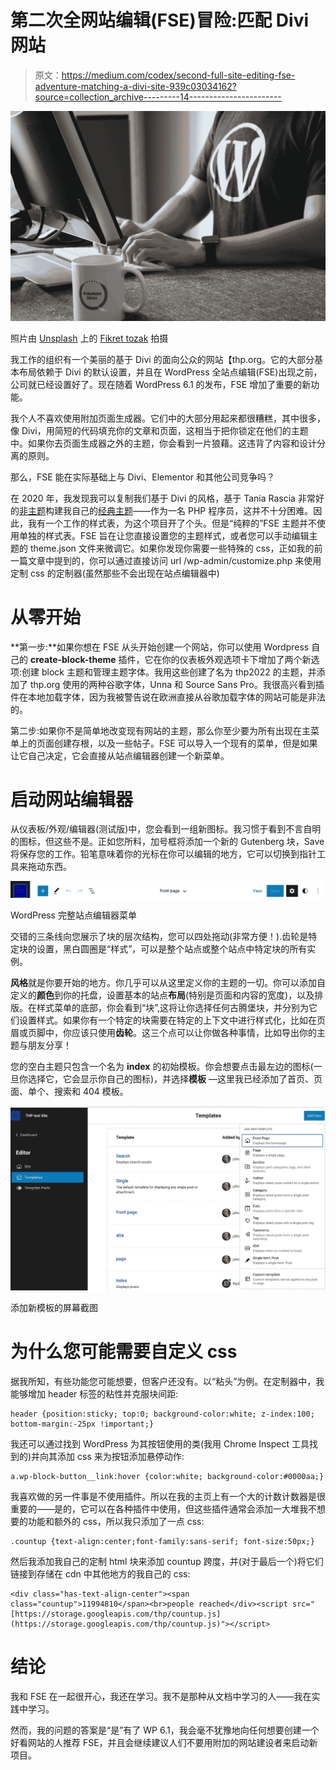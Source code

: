 # 第二次全网站编辑(FSE)冒险:匹配 Divi 网站

> 原文：<https://medium.com/codex/second-full-site-editing-fse-adventure-matching-a-divi-site-939c03034162?source=collection_archive---------14----------------------->

![](img/32f05cb7c78cdac06459dcb598cf6494.png)

照片由 [Unsplash](https://unsplash.com/s/photos/wordpress?utm_source=unsplash&utm_medium=referral&utm_content=creditCopyText) 上的 [Fikret tozak](https://unsplash.com/@tozakfikret?utm_source=unsplash&utm_medium=referral&utm_content=creditCopyText) 拍摄

我工作的组织有一个美丽的基于 Divi 的面向公众的网站【thp.org。它的大部分基本布局依赖于 Divi 的默认设置，并且在 WordPress 全站点编辑(FSE)出现之前，公司就已经设置好了。现在随着 WordPress 6.1 的发布，FSE 增加了重要的新功能。

我个人不喜欢使用附加页面生成器。它们中的大部分用起来都很糟糕，其中很多，像 Divi，用简短的代码填充你的文章和页面，这相当于把你锁定在他们的主题中。如果你去页面生成器之外的主题，你会看到一片狼藉。这违背了内容和设计分离的原则。

那么，FSE 能在实际基础上与 Divi、Elementor 和其他公司竞争吗？

在 2020 年，我发现我可以复制我们基于 Divi 的风格，基于 Tania Rascia 非常好的[非主题](https://github.com/taniarascia/untheme)构建我自己的[经典主题](https://github.com/thpglobal/thptheme)——作为一名 PHP 程序员，这并不十分困难。因此，我有一个工作的样式表，为这个项目开了个头。但是“纯粹的”FSE 主题并不使用单独的样式表。FSE 旨在让您直接设置您的主题样式，或者您可以手动编辑主题的 theme.json 文件来微调它。如果你发现你需要一些特殊的 css，正如我的前一篇文章中提到的，你可以通过直接访问 url /wp-admin/customize.php 来使用定制 css 的定制器(虽然那些不会出现在站点编辑器中)

# 从零开始

**第一步:**如果你想在 FSE 从头开始创建一个网站，你可以使用 Wordpress 自己的 **create-block-theme** 插件，它在你的仪表板外观选项卡下增加了两个新选项:创建 block 主题和管理主题字体。我用这些创建了名为 thp2022 的主题，并添加了 thp.org 使用的两种谷歌字体，Unna 和 Source Sans Pro。我很高兴看到插件在本地加载字体，因为我被警告说在欧洲直接从谷歌加载字体的网站可能是非法的。

第二步:如果你不是简单地改变现有网站的主题，那么你至少要为所有出现在主菜单上的页面创建存根，以及一些帖子。FSE 可以导入一个现有的菜单，但是如果让它自己决定，它会直接从站点编辑器创建一个新菜单。

# 启动网站编辑器

从仪表板/外观/编辑器(测试版)中，您会看到一组新图标。我习惯于看到不言自明的图标，但这些不是。正如您所料，加号框将添加一个新的 Gutenberg 块，Save 将保存您的工作。铅笔意味着你的光标在你可以编辑的地方，它可以切换到指针工具来拖动东西。

![](img/adb836296deb148b8fff3f93ecc520f4.png)

WordPress 完整站点编辑器菜单

交错的三条线向您展示了块的层次结构，您可以四处拖动(非常方便！).齿轮是特定块的设置，黑白圆圈是“样式”，可以是整个站点或整个站点中特定块的所有实例。

**风格**就是你要开始的地方。你几乎可以从这里定义你的主题的一切。你可以添加自定义的**颜色**到你的托盘，设置基本的站点**布局**(特别是页面和内容的宽度)，以及排版。在样式菜单的底部，你会看到“块”,这将让你选择任何古腾堡块，并分别为它们设置样式。如果你有一个特定的块需要在特定的上下文中进行样式化，比如在页眉或页脚中，你应该只使用**齿轮**。这三个点可以让你做各种事情，比如导出你的主题与朋友分享！

您的空白主题只包含一个名为 **index** 的初始模板。你会想要点击最左边的图标(一旦你选择它，它会显示你自己的图标)，并选择**模板** —这里我已经添加了首页、页面、单个、搜索和 404 模板。

![](img/9b858aa80b25bba1fc6d75ddf370485c.png)

添加新模板的屏幕截图

# 为什么您可能需要自定义 css

据我所知，有些功能您可能想要，但客户还没有。以“粘头”为例。在定制器中，我能够增加 header 标签的粘性并克服块间距:

```
header {position:sticky; top:0; background-color:white; z-index:100; bottom-margin:-25px !important;}
```

我还可以通过找到 WordPress 为其按钮使用的类(我用 Chrome Inspect 工具找到的)并向其添加 css 来为按钮添加悬停动作:

```
a.wp-block-button__link:hover {color:white; background-color:#0000aa;}
```

我喜欢做的另一件事是不使用插件。所以在我的主页上有一个大的计数计数器是很重要的——是的，它可以在各种插件中使用，但这些插件通常会添加一大堆我不想要的功能和额外的 css，所以我只添加了一点 css:

```
.countup {text-align:center;font-family:sans-serif; font-size:50px;}
```

然后我添加我自己的定制 html 块来添加 countup 跨度，并(对于最后一个)将它们链接到存储在 cdn 中其他地方的我自己的 css:

```
<div class="has-text-align-center"><span class="countup">11994810</span><br>people reached</div><script src="[https://storage.googleapis.com/thp/countup.js](https://storage.googleapis.com/thp/countup.js)"></script>
```

# 结论

我和 FSE 在一起很开心，我还在学习。我不是那种从文档中学习的人——我在实践中学习。

然而，我的问题的答案是“是”有了 WP 6.1，我会毫不犹豫地向任何想要创建一个好看网站的人推荐 FSE，并且会继续建议人们不要用附加的网站建设者来启动新项目。